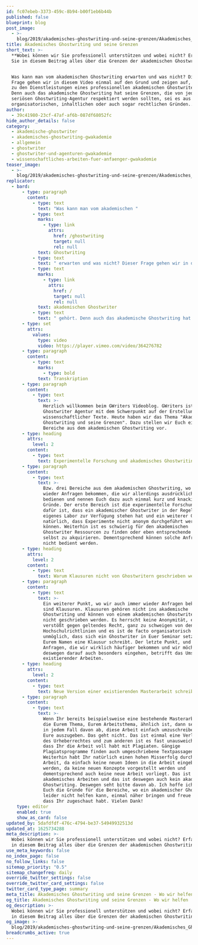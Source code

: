 ```yaml
---
id: fc07ebeb-3373-459c-8b94-b00f1eb6b44b
published: false
blueprint: blog
post_image:
  - >-
    blog/2019/akademisches-ghostwriting-und-seine-grenzen/Akademisches_Ghostwriting_und_seine_Grenzen_Classic_Thumbnail.jpg
title: Akademisches Ghostwriting und seine Grenzen
short_text: >-
  **Wobei können wir Sie professionell unterstützen und wobei nicht? Erfahren
  Sie in diesem Beitrag alles über die Grenzen der akademischen Ghostwritings.**


  Was kann man vom akademischen Ghostwriting erwarten und was nicht? Dieser
  Frage gehen wir in diesem Video einmal auf den Grund und zeigen auf, was nicht
  zu den Dienstleistungen eines professionellen akademischen Ghostwriter gehört.
  Denn auch das akademische Ghostwriting hat seine Grenzen, die von jeder
  seriösen Ghostwriting-Agentur respektiert werden sollten, sei es aus
  organisatorischen, inhaltlichen oder auch sogar rechtlichen Gründen...
author:
  - 39c41980-23cf-47af-af6b-087df68052fc
hide_author_details: false
category:
  - akademische-ghostwriter
  - akademisches-ghostwriting-gwakademie
  - allgemein
  - ghostwriter
  - ghostwriter-und-agenturen-gwakademie
  - wissenschaftliches-arbeiten-fuer-anfaenger-gwakademie
teaser_image:
  - >-
    blog/2019/akademisches-ghostwriting-und-seine-grenzen/Akademisches_Ghostwriting_und_seine_Grenzen_Classic_Thumbnail.jpg
replicator:
  - bard:
      - type: paragraph
        content:
          - type: text
            text: "Was kann man vom akademischen "
          - type: text
            marks:
              - type: link
                attrs:
                  href: /ghostwriting
                  target: null
                  rel: null
            text: Ghostwriting
          - type: text
            text: " erwarten und was nicht? Dieser Frage gehen wir in diesem Video einmal auf den Grund und zeigen auf, was nicht zu den Dienstleistungen eines professionellen "
          - type: text
            marks:
              - type: link
                attrs:
                  href: /
                  target: null
                  rel: null
            text: akademischen Ghostwriter
          - type: text
            text: " gehört. Denn auch das akademische Ghostwriting hat seine Grenzen, die von jeder seriösen Ghostwriting-Agentur respektiert werden sollten, sei es aus organisatorischen, inhaltlichen oder auch sogar rechtlichen Gründen."
      - type: set
        attrs:
          values:
            type: video
            video: https://player.vimeo.com/video/364276782
      - type: paragraph
        content:
          - type: text
            marks:
              - type: bold
            text: Transkription
      - type: paragraph
        content:
          - type: text
            text: >-
              Herzlich willkommen beim GWriters Videoblog. GWriters ist eine
              Ghostwriter Agentur mit dem Schwerpunkt auf der Erstellung
              wissenschaftlicher Texte. Heute haben wir das Thema "Akademisches
              Ghostwriting und seine Grenzen". Dazu stellen wir Euch einmal drei
              Bereiche aus dem akademischen Ghostwriting vor.
      - type: heading
        attrs:
          level: 2
        content:
          - type: text
            text: Experimentelle Forschung und akademisches Ghostwriting
      - type: paragraph
        content:
          - type: text
            text: >-
              Bzw. drei Bereiche aus dem akademischen Ghostwriting, wo wir immer
              wieder Anfragen bekommen, die wir allerdings ausdrücklich nicht
              bedienen und nennen Euch dazu auch einmal kurz und knackig die
              Gründe. Der erste Bereich ist die experimentelle Forschung. Grund
              dafür ist, dass ein akademischer Ghostwriter in der Regel kein
              eigenes Labor zur Verfügung stehen hat und ein weiterer Grund ist
              natürlich, dass Experimente nicht anonym durchgeführt werden
              können. Weiterhin ist es schwierig für den akademischen
              Ghostwriter Ressourcen zu finden oder eben entsprechende Probanden
              selbst zu akquirieren. Dementsprechend können solche Anfragen
              nicht bedient werden.
      - type: heading
        attrs:
          level: 2
        content:
          - type: text
            text: Warum Klausuren nicht von Ghostwritern geschrieben werden können
      - type: paragraph
        content:
          - type: text
            text: >-
              Ein weiterer Punkt, wo wir auch immer wieder Anfragen bekommen,
              sind Klausuren. Klausuren gehören nicht ins akademische
              Ghostwriting und können von einem akademischen Ghostwriter auch
              nicht geschrieben werden. Es herrscht keine Anonymität, es
              verstößt gegen geltendes Recht, ganz zu schweigen von den
              Hochschulrichtlinien und es ist de facto organisatorisch
              unmöglich, dass sich ein Ghostwriter in Euer Seminar setzt und mit
              Eurem Namen eine Klausur schreibt. Der letzte Punkt, und das sind
              Anfragen, die wir wirklich häufiger bekommen und wir möchten
              deswegen darauf auch besonders eingehen, betrifft das Umschreiben
              existierender Arbeiten.
      - type: heading
        attrs:
          level: 2
        content:
          - type: text
            text: Neue Version einer existierenden Masterarbeit schreiben lassen
      - type: paragraph
        content:
          - type: text
            text: >-
              Wenn Ihr bereits beispielsweise eine bestehende Masterarbeit habt,
              die Eurem Thema, Eurem Arbeitsthema, ähnlich ist, dann seht bitte
              in jedem Fall davon ab, diese Arbeit einfach umzuschreiben und als
              Eure auszugeben. Das geht nicht. Das ist einmal eine Verletzung
              des Urheberrechtes und zum anderen ist es fast unausweichlich,
              dass Ihr die Arbeit voll habt mit Plagiaten. Gängige
              Plagiatsprogramme finden auch umgeschriebene Textpassagen mühelos.
              Weiterhin habt Ihr natürlich einen hohen Misserfolg durch die
              Arbeit, da einfach keine neuen Ideen in die Arbeit eingebracht
              werden, da keine neuen Konzepte vorgestellt werden und
              dementsprechend auch keine neue Arbeit vorliegt. Das ist kein
              akademisches Arbeiten und das ist deswegen auch kein akademisches
              Ghostwriting. Deswegen seht bitte davon ab. Ich hoffe ich konnte
              Euch die Gründe für die Bereiche, wo ein akademischer Ghostwriter
              leider nicht helfen kann, einmal näher bringen und freue mich,
              dass Ihr zugeschaut habt. Vielen Dank!
    type: editor
    enabled: true
    show_as_card: false
updated_by: 5dafdfdf-476c-4794-be37-54949932513d
updated_at: 1625734288
meta_description: >-
  Wobei können wir Sie professionell unterstützen und wobei nicht? Erfahren Sie
  in diesem Beitrag alles über die Grenzen der akademischen Ghostwritings.
use_meta_keywords: false
no_index_page: false
no_follow_links: false
sitemap_priority: "0.5"
sitemap_changefreq: daily
override_twitter_settings: false
override_twitter_card_settings: false
twitter_card_type_page: summary
meta_title: Akademisches Ghostwriting und seine Grenzen - Wo wir helfen
og_title: Akademisches Ghostwriting und seine Grenzen - Wo wir helfen
og_description: >-
  Wobei können wir Sie professionell unterstützen und wobei nicht? Erfahren Sie
  in diesem Beitrag alles über die Grenzen der akademischen Ghostwritings.
og_image: >-
  blog/2019/akademisches-ghostwriting-und-seine-grenzen/Akademisches_Ghostwriting_und_seine_Grenzen_Classic_Thumbnail.jpg
breadcrumbs_active: true
---
```

